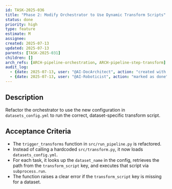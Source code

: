 ```yaml
---
id: TASK-2025-036
title: "Phase 2: Modify Orchestrator to Use Dynamic Transform Scripts"
status: done
priority: high
type: feature
estimate: M
assignee: 
created: 2025-07-13
updated: 2025-07-13
parents: [TASK-2025-031]
children: []
arch_refs: [ARCH-pipeline-orchestration, ARCH-pipeline-step-transform]
audit_log:
  - {date: 2025-07-13, user: "@AI-DocArchitect", action: "created with status backlog"}
  - {date: 2025-07-13, user: "@AI-Roboticist", action: "marked as done"}
---
```

## Description
Refactor the orchestrator to use the new configuration in `datasets_config.yml` to run the correct, dataset-specific transform script.

## Acceptance Criteria
- The `trigger_transforms` function in `src/run_pipeline.py` is refactored.
- Instead of calling a hardcoded `src/transform.py`, it now loads `datasets_config.yml`.
- For each task, it looks up the `dataset_name` in the config, retrieves the path from the `transform_script` key, and executes that script via `subprocess.run`.
- The function raises a clear error if the `transform_script` key is missing for a dataset. 